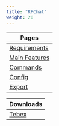 ```yaml
---
title: "RPChat"
weight: 20
---
```


Pages |
--- |
[Requirements](./requirments) |
[Main Features](./features) |
[Commands](./commands) |
[Config](./config) |
[Export](./export) |

Downloads | 
--- |
[Tebex](https://prefech.tebex.io/package/4832919) |